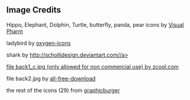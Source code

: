 <h2>Image Credits</h2>

<p> Hippo, Elephant, Dolphin, Turtle, butterfly, panda, pear icons by <a href="http://icons8.com/">Visual Pharm</a>
<p>ladybird by <a href="http://www.oxygen-icons.org/">oxygen-icons</a></p>
<p>shark by <a href="http://icons8.com/">http://schollidesign.deviantart.com//a></p>
<p>file back1_c.jpg (only allowed for non commercial use) by <a href="http://www.zcool.com.cn/u/631452/">zcool.com</a></p>
<p>file back2.jpg by <a href="http://all-free-download.com/">all-free-download</a></p>
<p>the rest of the icons (29) from <a href="https://graphicburger.com">graphicburger</a></p>